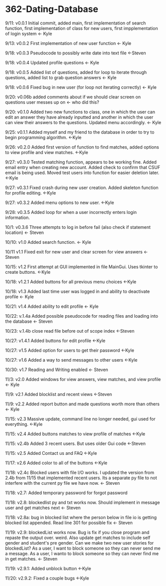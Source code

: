 # 362-Dating-Database
9/11: v0.0.1 Initial commit, added main, first implementation of search function, first implementation of class for new users, first impplementation of login system <- Kyle


9/13: v0.0.2 First implementation of new user function <- Kyle

9/18: v0.0.3 Pseudocode to possibly write date into text file <-Steven

9/18: v0.0.4 Updated profile questions <- Kyle

9/18: v0.0.5 Added list of questions, added for loop to iterate through questions, added list to grab question answers <- Kyle

9/18: v0.0.6 Fixed bug in new user (for loop not iterating correctly) <- Kyle

9/20: v0.06b added comments about if we should clear screen on questions user messes up on <- who did this?

9/20: v0.1.0 Added two new functions to class, one in which the user can edit an answer they have already inputted and another in which the user can view their answers to the questions. Updated menu accordingly. <- Kyle

9/25: v0.1.1 Added myself and my friend to the database in order to try to begin programming algorithm. <-Kyle

9/26: v0.2.0 Added first version of function to find matches, added options to view profile and view matches. <-Kyle

9/27: v0.3.0 Tested matching function, appears to be working fine. Added email entry when creating new account. Added check to confirm that CSUF email is being used. Moved test users into function for easier deletion later. <-Kyle

9/27: v0.3.1 Fixed crash during new user creation. Added skeleton function for profile editing. <-Kyle

9/27: v0.3.2 Added menu options to new user. <-Kyle

9/28: v0.3.5 Added loop for when a user incorrectly enters login information.

10/1: v0.3.6 Three attempts to log in before fail (also check if statement location) <- Steven

10/10: v1.0 Added search function. <- Kyle

10/11 v1.1 Fixed exit for new user and clear screen for view answers <- Steven

10/15: v1.2 First attempt at GUI implemented in file MainGui. Uses tkinter to create buttons. <-Kyle

10/18: v1.2.1 Added buttons for all previous menu choices <-Kyle

10/18: v1.3 Added last time user was logged in and ability to deactivate profile <- Kyle

10/21: v1.4 Added ability to edit profile <- Kyle

10/22: v.1.4a Added possible pseudocode for reading files and loading into the database <- Steven

10/23: v.1.4b close read file before out of scope index <-Steven

10/27: v1.4.1 Added buttons for edit profile <-Kyle

10/27: v1.5 Added option for users to get their password <-Kyle

10/27: v1.6 Added a way to send messages to other users <-Kyle

10/30: v1.7 Reading and Writing enabled <- Steven

11/3: v2.0 Added windows for view answers, view matches, and view profile <- Kyle

11/9: v2.1 Added blocklist and recent views <-Steven

11/9: v2.2 Added report button and made questions worth more than others <- Kyle

11/15: v2.3 Massive update, command line no longer needed, gui used for everything. <-Kyle

11/15: v2.4 Added buttons matches to view profile of matches <-Kyle

11/15: v2.4b Added 3 recent users. But uses older Gui code <-Steven

11/15: v2.5 Added Contact us and FAQ <-Kyle

11/17: v2.6 Added color to all of the buttons <-Kyle

11/18: v2.4c Blocked users with file I/O works. I updated the version from 2.4b from 11/15 that implemented recent users. Its a separate py file to not interfere with the current py file we have now.  <- Steven

11/18: v2.7: Added temporary password for forgot password

11/18: v2.8: blockedlist py and txt works now. Should implement in message user and get matches next <- Steven

11/18: v2.8a: bug in blocked list where the person below in file io is getting blocked list appended. Read line 301 for possible fix <- Steven

11/19: v2.9: blockedList works now. Bug is fix if you close program and repaste the output over. weird. Also update get matches to include self gender and student's pre gender. Can we make two new user stories for blockedList? 
As a user, I want to block someone so they can never send me a message. 
As a user, I wanto to block someone so they can never find me in get matches. <- Steven

11/19: v2.9.1: Added unblock button <-Kyle

11/20: v2.9.2: Fixed a couple bugs <-Kyle
